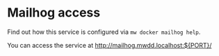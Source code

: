 # Mailhog access

Find out how this service is configured via `mw docker mailhog help`.

You can access the service at http://mailhog.mwdd.localhost:${PORT}/
